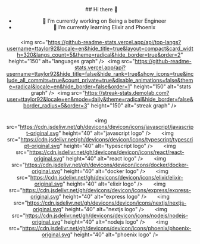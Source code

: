 <div align="center">
 
## Hi there 👋

- 🔭 I’m currently working on Being a better Engineer
- 🌱 I’m currently learning Elixir and Phoenix

###

 <img src="https://github-readme-stats.vercel.app/api/top-langs?username=ttaylor92&locale=en&hide_title=true&layout=compact&card_width=320&langs_count=5&theme=radical&hide_border=true&order=2" height="150" alt="languages graph" />
 <img src="https://github-readme-stats.vercel.app/api?username=ttaylor92&hide_title=false&hide_rank=true&show_icons=true&include_all_commits=true&count_private=true&disable_animations=false&theme=radical&locale=en&hide_border=false&order=1" height="150" alt="stats graph" />
 <img src="https://streak-stats.demolab.com?user=ttaylor92&locale=en&mode=daily&theme=radical&hide_border=false&border_radius=5&order=3" height="150" alt="streak graph" />

###

 <img src="https://cdn.jsdelivr.net/gh/devicons/devicon/icons/javascript/javascript-original.svg" height="40" alt="javascript logo" />
 <img width="12" />
 <img src="https://cdn.jsdelivr.net/gh/devicons/devicon/icons/typescript/typescript-original.svg" height="40" alt="typescript logo" />
 <img width="12" />
 <img src="https://cdn.jsdelivr.net/gh/devicons/devicon/icons/react/react-original.svg" height="40" alt="react logo" />
 <img width="12" />
 <img src="https://cdn.jsdelivr.net/gh/devicons/devicon/icons/docker/docker-original.svg" height="40" alt="docker logo" />
 <img width="12" />
 <img src="https://cdn.jsdelivr.net/gh/devicons/devicon/icons/elixir/elixir-original.svg" height="40" alt="elixir logo" />
 <img width="12" />
 <img src="https://cdn.jsdelivr.net/gh/devicons/devicon/icons/express/express-original.svg" height="40" alt="express logo" />
 <img width="12" />
 <img src="https://cdn.jsdelivr.net/gh/devicons/devicon/icons/nextjs/nextjs-original.svg" height="40" alt="nextjs logo" />
 <img width="12" />
 <img src="https://cdn.jsdelivr.net/gh/devicons/devicon/icons/nodejs/nodejs-original.svg" height="40" alt="nodejs logo" />
 <img width="12" />
 <img src="https://cdn.jsdelivr.net/gh/devicons/devicon/icons/phoenix/phoenix-original.svg" height="40" alt="phoenix logo" />

</div>

###

<!--
**ttaylor92/ttaylor92** is a ✨ _special_ ✨ repository because its `README.md` (this file) appears on your GitHub profile.

Here are some ideas to get you started:

- 🔭 I’m currently working on ...
- 🌱 I’m currently learning ...
- 👯 I’m looking to collaborate on ...
- 🤔 I’m looking for help with ...
- 💬 Ask me about ...
- 📫 How to reach me: ...
- 😄 Pronouns: ...
- ⚡ Fun fact: ...
-->

